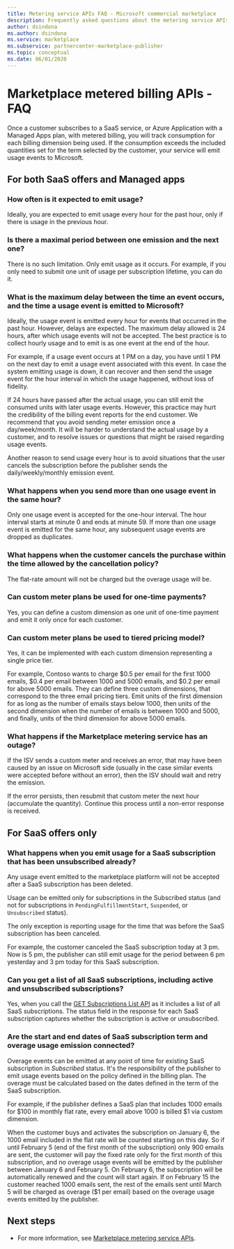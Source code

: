 ```yaml
---
title: Metering service APIs FAQ - Microsoft commercial marketplace
description: Frequently asked questions about the metering service APIs for SaaS offers in Microsoft AppSource and Azure Marketplace. 
author: dsindona 
ms.author: dsindona 
ms.service: marketplace 
ms.subservice: partnercenter-marketplace-publisher
ms.topic: conceptual
ms.date: 06/01/2020
---
```


# Marketplace metered billing APIs - FAQ

Once a customer subscribes to a SaaS service, or Azure Application with a Managed Apps plan, with metered billing, you will track consumption for each billing dimension being used.  If the consumption exceeds the included quantities set for the term selected by the customer, your service will emit usage events to Microsoft.

## For both SaaS offers and Managed apps

### How often is it expected to emit usage?

Ideally, you are expected to emit usage every hour for the past hour, only if there is usage in the previous hour.

### Is there a maximal period between one emission and the next one?

There is no such limitation. Only emit usage as it occurs. For example, if you only need to submit one unit of usage per subscription lifetime, you can do it.

### What is the maximum delay between the time an event occurs, and the time a usage event is emitted to Microsoft?

Ideally, the usage event is emitted every hour for events that occurred in the past hour. However, delays are expected. The maximum delay allowed is 24 hours, after which usage events will not be accepted. The best practice is to collect hourly usage and to emit is as one event at the end of the hour.

For example, if a usage event occurs at 1 PM on a day, you have until 1 PM on the next day to emit a usage event associated with this event.  In case the system emitting usage is down, it can recover and then send the usage event for the hour interval in which the usage happened, without loss of fidelity.

If 24 hours have passed after the actual usage, you can still emit the consumed units with later usage events.  However, this practice may hurt the credibility of the billing event reports for the end customer.  We recommend that you avoid sending meter emission once a day/week/month.  It will be harder to understand the actual usage by a customer, and to resolve issues or questions that might be raised regarding usage events.

Another reason to send usage every hour is to avoid situations that the user cancels the subscription before the publisher sends the daily/weekly/monthly emission event.

### What happens when you send more than one usage event in the same hour?

Only one usage event is accepted for the one-hour interval. The hour interval starts at minute 0 and ends at minute 59.  If more than one usage event is emitted for the same hour, any subsequent usage events are dropped as duplicates.

### What happens when the customer cancels the purchase within the time allowed by the cancellation policy?

The flat-rate amount will not be charged but the overage usage will be.

### Can custom meter plans be used for one-time payments?

Yes, you can define a custom dimension as one unit of one-time payment and emit it only once for each customer.

### Can custom meter plans be used to tiered pricing model?

Yes, it can be implemented with each custom dimension representing a single price tier.

For example, Contoso wants to charge $0.5 per email for the first 1000 emails, $0.4 per email between 1000 and 5000 emails, and $0.2 per email for above 5000 emails. They can define three custom dimensions, that correspond to the three email pricing tiers. Emit units of the first dimension for as long as the number of emails stays below 1000, then units of the second dimension when the number of emails is between 1000 and 5000, and finally, units of the third dimension for above 5000 emails.

### What happens if the Marketplace metering service has an outage?

If the ISV sends a custom meter and receives an error, that may have been caused by an issue on Microsoft side (usually in the case similar events were accepted before without an error), then the ISV should wait and retry the emission.

If the error persists, then resubmit that custom meter the next hour (accumulate the quantity). Continue this process until a non-error response is received.

## For SaaS offers only

### What happens when you emit usage for a SaaS subscription that has been unsubscribed already?

Any usage event emitted to the marketplace platform will not be accepted after a SaaS subscription has been deleted.

Usage can be emitted only for subscriptions in the Subscribed status (and not for subscriptions in `PendingFulfillmentStart`, `Suspended`, or `Unsubscribed` status).

The only exception is reporting usage for the time that was before the SaaS subscription has been canceled.

For example, the customer canceled the SaaS subscription today at 3 pm. Now is 5 pm, the publisher can still emit usage for the period between 6 pm yesterday and 3 pm today for this SaaS subscription.

### Can you get a list of all SaaS subscriptions, including active and unsubscribed subscriptions?

Yes, when you call the [GET Subscriptions List API](pc-saas-fulfillment-api-v2.md#subscription-api) as it includes a list of all SaaS subscriptions. The status field in the response for each SaaS subscription captures whether the subscription is active or unsubscribed.

### Are the start and end dates of SaaS subscription term and overage usage emission connected?

Overage events can be emitted at any point of time for existing SaaS subscription in *Subscribed* status. It's the responsibility of the publisher to emit usage events based on the policy defined in the billing plan. The overage must be calculated based on the dates defined in the term of the SaaS subscription. 

For example, if the publisher defines a SaaS plan that includes 1000 emails for $100 in monthly flat rate, every email above 1000 is billed $1 via custom dimension.

When the customer buys and activates the subscription on January 6, the 1000 email included in the flat rate will be counted starting on this day. So if until February 5 (end of the first month of the subscription) only 900 emails are sent, the customer will pay the fixed rate only for the first month of this subscription, and no overage usage events will be emitted by the publisher between January 6 and February 5. On February 6, the subscription will be automatically renewed and the count will start again. If on February 15 the customer reached 1000 emails sent, the rest of the emails sent until March 5 will be charged as overage ($1 per email) based on the overage usage events emitted by the publisher.

## Next steps

- For more information, see [Marketplace metering service APIs](./marketplace-metering-service-apis.md).
